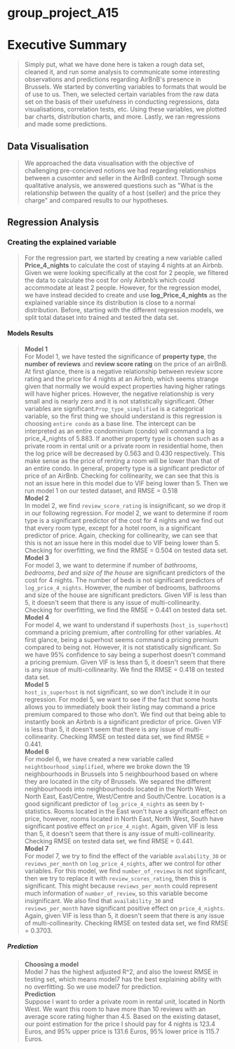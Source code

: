 # group_project_A15
# Executive Summary 

> Simply put, what we have done here is taken a rough data set, cleaned it, and run some analysis to communicate some interesting observations and predictions regarding AirBnB's presence in Brussels. We started by converting variables to formats that would be of use to us. Then, we selected certain variables from the raw data set on the basis of their usefulness in conducting regressions, data visualisations, correlation tests, etc. Using these variables, we plotted bar charts, distribution charts, and more. Lastly, we ran regressions and made some predictions. 

## Data Visualisation 

> We approached the data visualisation with the objective of challenging pre-concieved notions we had regarding relationships between a cusomter and seller in the AirBnB context. Through some qualitative analysis, we answered questions such as "What is the relationship between the quality of a host (seller) and the price they charge" and compared results to our hypotheses. 

## Regression Analysis

### Creating the explained variable

> For the regression part, we started by creating a new variable called **Price_4_nights** to calculate the cost of staying 4 nights at an Airbnb. Given we were looking specifically at the cost for 2 people, we filtered the data to calculate the cost for only Airbnb’s which could accommodate at least 2 people. However, for the regression model, we have instead decided to create and use **log_Price_4_nights** as the explained variable since its distribution is close to a normal distribution. Before, starting with the different regression models, we split total dataset into trained and tested the data set.

#### Models Results

> **Model 1**     
For Model 1, we have tested the significance of **property type**, the **number of reviews** and **review score rating** on the price of an airBnB. At first glance, there is a negative relationship between review score rating and the price for 4 nights at an Airbnb, which seems strange given that normally we would expect properties having higher ratings will have higher prices. However, the negative relationship is very small and is nearly zero and it is not statistically significant. Other variables are significant.`Prop_type_simplified` is a categorical variable, so the first thing we should understand is this regression is choosing `entire condo` as a base line. The intercept can be interpreted as an entire condominium (condo) will command a log price_4_nights of 5.883. If another property type is chosen such as a private room in rental unit or a private room in residential home, then the log price will be decreased by 0.563 and 0.430 respectively. This make sense as the price of renting a room will be lower than that of an entire condo. In general, property type is a significant predictor of price of an AirBnb. Checking for collinearity, we can see that this is not an issue here in this model due to VIF being lower than 5.  Then we run model 1 on our tested dataset, and RMSE = 0.518    
**Model 2**      
In model 2, we find `review_score_rating` is insignificant, so we drop it in our following regression. For model 2, we want to determine if room type is a significant predictor of the cost for 4 nights and we find out that every room type, except for a hotel room, is a significant predictor of price. Again, checking for collinearity, we can see that this is not an issue here in this model due to VIF being lower than 5. Checking for overfitting, we find the RMSE = 0.504 on tested data set.       
**Model 3**          
For model 3, we want to determine if number of *bathrooms*, *bedrooms*, *bed* and *size of the house* are significant predictors of the cost for 4 nights. The number of beds is not significant predictors of `log_price_4_nights`. However, the number of bedrooms, bathrooms and size of the house are significant predictors. Given VIF is less than 5, it doesn't seem that there is any issue of multi-collinearity. Checking for overfitting, we find the RMSE = 0.441 on tested data set.      
**Model 4**   
For model 4, we want to understand if superhosts (`host_is_superhost`) command a pricing premium, after controlling for other variables.  At first glance, being a superhost seems command a pricing premium compared to being not. However, it is not statistically significant. So we have 95% confidence to say being a superhost doesn't command a pricing premium. Given VIF is less than 5, it doesn't seem that there is any issue of multi-collinearity. We find the RMSE = 0.418 on tested data set.   
**Model 5**  
`host_is_superhost` is not significant, so we don’t include it in our regression. For model 5, we want to see if the fact that some hosts allows you to immediately book their listing may command a price premium compared to those who don’t. We find out that being able to instantly book an Airbnb is a significant predictor of price. Given VIF is less than 5, it doesn't seem that there is any issue of multi-collinearity. Checking RMSE on tested data set, we find RMSE = 0.441.  
**Model 6**    
For model 6, we have created a new variable called `neightbourhood_simplified`, where we broke down the 19 neighbourhoods in Brussels into 5 neighbourhood based on where they are located in the city of Brussels. We separed the different neighbourhoods into neighbourhoods located in the North West, North East, East/Centre, West/Centre and South/Centre.  Location is a good significant predictor of `log_price_4_nights` as seen by t-statistics. Rooms located in the East won't have a significant effect on price, however, rooms located in North East, North West, South have significant postive effect on `price_4_night`. Again, given VIF is less than 5, it doesn't seem that there is any issue of multi-collinearity. Checking RMSE on tested data set, we find RMSE = 0.441.       
**Model 7**       
For model 7, we try to find the effect of the variable `avalability_30` or `reviews_per_month` on `log_price_4_nights`, after we control for other variables. For this model, we find `number_of_reviews` is not significant, then we try to replace it with `review_scores_rating`, then this is significant. This might because `reviews_per_month` could represent much information of `number_of_review`, so this variable become insignificant. We also find that `availability_30` and `reviews_per_month` have significant positive effect on `price_4_nights`. Again, given VIF is less than 5, it doesn't seem that there is any issue of multi-collinearity. Checking RMSE on tested data set, we find RMSE = 0.3703.

##### Prediction

>**Choosing a model**   
Model 7 has the highest adjusted R^2, and also the lowest RMSE in testing set, which means model7 has the best explaining ability with no overfitting. So we use model7 for prediction.\
**Prediction**  
Suppose I want to order a private room in rental unit, located in North West. We want this room to have more than 10 reviews with an average score rating higher than 4.5. Based on the existing dataset, our point estimation for the price I should pay for 4 nights is 123.4 Euros, and 95% upper price is 131.6 Euros, 95% lower price is 115.7 Euros.
